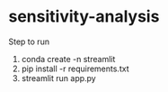 # sensitivity-analysis
Step to run


1. conda create -n streamlit
2. pip install -r requirements.txt
3. streamlit run app.py
